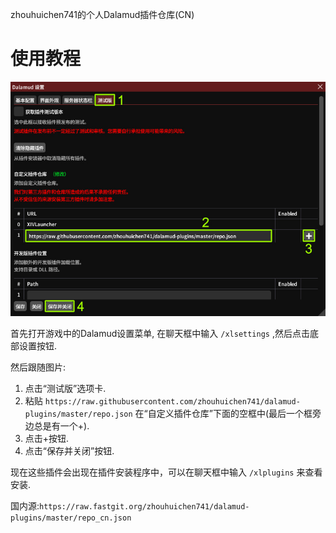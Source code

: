 zhouhuichen741的个人Dalamud插件仓库(CN)

# 使用教程
![image](https://raw.githubusercontent.com/zhouhuichen741/dalamud-plugins/master/README.jpg)

首先打开游戏中的Dalamud设置菜单, 在聊天框中输入 `/xlsettings` ,然后点击底部设置按钮.

然后跟随图片:
1. 点击“测试版”选项卡.
2. 粘贴 `https://raw.githubusercontent.com/zhouhuichen741/dalamud-plugins/master/repo.json` 在“自定义插件仓库”下面的空框中(最后一个框旁边总是有一个+).
3. 点击+按钮.
4. 点击“保存并关闭”按钮.

现在这些插件会出现在插件安装程序中，可以在聊天框中输入 `/xlplugins` 来查看安装.

国内源:`https://raw.fastgit.org/zhouhuichen741/dalamud-plugins/master/repo_cn.json`
